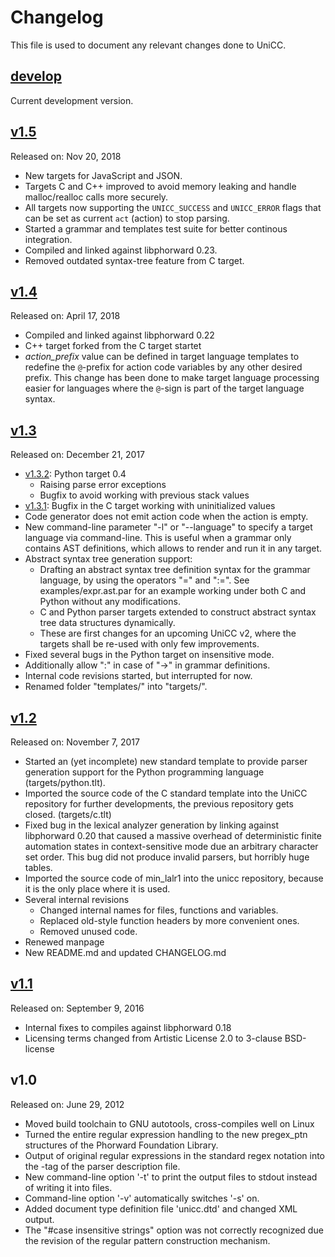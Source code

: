 # Changelog

This file is used to document any relevant changes done to UniCC.


## [develop]

Current development version.

## [v1.5]

Released on: Nov 20, 2018

- New targets for JavaScript and JSON.
- Targets C and C++ improved to avoid memory leaking and handle malloc/realloc
  calls more securely.
- All targets now supporting the `UNICC_SUCCESS` and `UNICC_ERROR` flags that
  can be set as current `act` (action) to stop parsing.
- Started a grammar and templates test suite for better continous integration.
- Compiled and linked against libphorward 0.23.
- Removed outdated syntax-tree feature from C target.

## [v1.4]

Released on: April 17, 2018

- Compiled and linked against libphorward 0.22
- C++ target forked from the C target startet
- *action_prefix* value can be defined in target language templates to
  redefine the ``@``-prefix for action code variables by any other desired
  prefix. This change has been done to make target language processing easier
  for languages where the ``@``-sign is part of the target language syntax.

## [v1.3]

Released on: December 21, 2017

- [v1.3.2]: Python target 0.4
  - Raising parse error exceptions
  - Bugfix to avoid working with previous stack values
- [v1.3.1]: Bugfix in the C target working with uninitialized values
- Code generator does not emit action code when the action is empty.
- New command-line parameter "-l" or "--language" to specify a target language
  via command-line. This is useful when a grammar only contains AST definitions,
  which allows to render and run it in any target.
- Abstract syntax tree generation support:
  - Drafting an abstract syntax tree definition syntax for the grammar language,
    by using the operators "=" and ":=". See examples/expr.ast.par for an
    example working under both C and Python without any modifications.
  - C and Python parser targets extended to construct abstract syntax tree
    data structures dynamically.
  - These are first changes for an upcoming UniCC v2, where the targets shall
    be re-used with only few improvements.
- Fixed several bugs in the Python target on insensitive mode.
- Additionally allow ":" in case of "->" in grammar definitions.
- Internal code revisions started, but interrupted for now.
- Renamed folder "templates/" into "targets/".

## [v1.2]

Released on: November 7, 2017

- Started an (yet incomplete) new standard template to provide parser generation
  support for the Python programming language (targets/python.tlt).
- Imported the source code of the C standard template into the UniCC repository
  for further developments, the previous repository gets closed.
  (targets/c.tlt)
- Fixed bug in the lexical analyzer generation by linking against
  libphorward 0.20 that caused a massive overhead of deterministic finite
  automation states in context-sensitive mode due an arbitrary character
  set order. This bug did not produce invalid parsers, but horribly huge tables.
- Imported the source code of min_lalr1 into the unicc repository, because it
  is the only place where it is used.
- Several internal revisions
  - Changed internal names for files, functions and variables.
  - Replaced old-style function headers by more convenient ones.
  - Removed unused code.
- Renewed manpage
- New README.md and updated CHANGELOG.md

## [v1.1]

Released on: September 9, 2016

- Internal fixes to compiles against libphorward 0.18
- Licensing terms changed from Artistic License 2.0 to 3-clause BSD-license

## v1.0

Released on: June 29, 2012

- Moved build toolchain to GNU autotools, cross-compiles well on Linux
- Turned the entire regular expression handling to the new pregex_ptn structures
  of the Phorward Foundation Library.
- Output of original regular expressions in the standard regex notation into
  the <regex>-tag of the parser description file.
- New command-line option '-t' to print the output files to stdout instead of
  writing it into files.
- Command-line option '-v' automatically switches '-s' on.
- Added document type definition file 'unicc.dtd' and changed XML output.
- The "#case insensitive strings" option was not correctly recognized due the
  revision of the regular pattern construction mechanism.


[develop]: https://github.com/phorward/unicc/compare/1.5.0...develop
[v1.5]: https://github.com/phorward/unicc/compare/1.4.0...2.5.0
[v1.4]: https://github.com/phorward/unicc/compare/1.3.3...1.4.0
[v1.3.3]: https://github.com/phorward/unicc/compare/1.3.2...1.3.3
[v1.3.2]: https://github.com/phorward/unicc/compare/1.3.1...1.3.2
[v1.3.1]: https://github.com/phorward/unicc/compare/1.3.0...1.3.1
[v1.3]: https://github.com/phorward/unicc/compare/1.2.0...1.3.0
[v1.2]: https://github.com/phorward/unicc/compare/1.1.0...1.2.0
[v1.1]: https://github.com/phorward/unicc/compare/1.0.0...1.1.0
